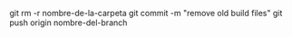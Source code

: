 git rm -r nombre-de-la-carpeta
git commit -m "remove old build files"
git push origin nombre-del-branch
